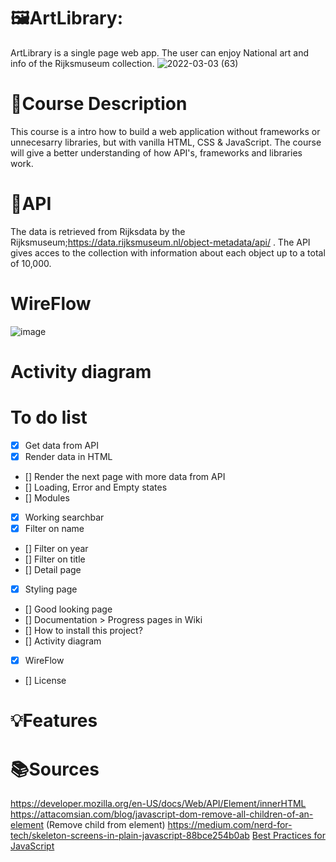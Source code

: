 # 🖼️ArtLibrary:
ArtLibrary is a single page web app. The user can enjoy National art and info of the Rijksmuseum collection.
![2022-03-03 (63)](https://user-images.githubusercontent.com/97689634/156567932-6ce91251-a36a-4835-add8-34f2b412be20.png)

# 📝Course Description
This course is a intro how to build a web application without frameworks or unnecesarry libraries, but with vanilla HTML, CSS & JavaScript. The course will give a better understanding of how API's, frameworks and libraries work.

# 🔗API
The data is retrieved from Rijksdata by the Rijksmuseum;https://data.rijksmuseum.nl/object-metadata/api/ . 
The API gives acces to the collection with information about each object up to a total of 10,000. 

# WireFlow
![image](https://user-images.githubusercontent.com/97689634/157854336-597c5dca-b040-4230-a40e-32f6b4ebda92.png)

# Activity diagram

# To do list
- [x] Get data from API
- [x] Render data in HTML
- [] Render the next page with more data from API
- [] Loading, Error and Empty states 
- [] Modules
- [x] Working searchbar
- [x] Filter on name
- [] Filter on year
- [] Filter on title
- [] Detail page
- [x] Styling page
- [] Good looking page
- [] Documentation > Progress pages in Wiki
- [] How to install this project?
- [] Activity diagram
- [x] WireFlow
- [] License

# 💡Features

# 📚Sources
https://developer.mozilla.org/en-US/docs/Web/API/Element/innerHTML
https://attacomsian.com/blog/javascript-dom-remove-all-children-of-an-element (Remove child from element)
https://medium.com/nerd-for-tech/skeleton-screens-in-plain-javascript-88bce254b0ab
[Best Practices for JavaScript](https://github.com/cmda-minor-web/best-practices/blob/master/javascript.md)

